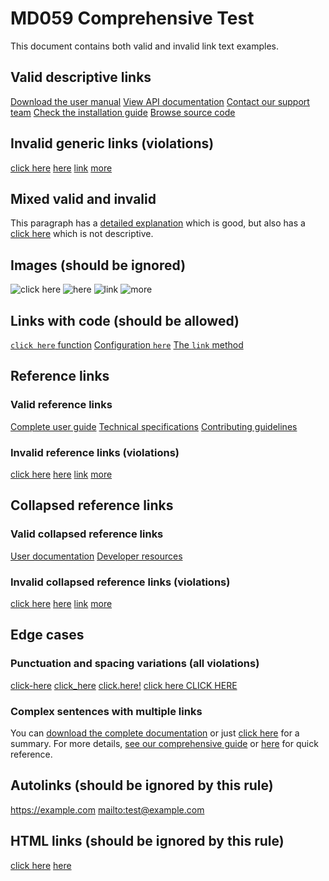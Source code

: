 # MD059 Comprehensive Test

This document contains both valid and invalid link text examples.

## Valid descriptive links

[Download the user manual](manual.pdf)
[View API documentation](api-docs.html)
[Contact our support team](mailto:support@example.com)
[Check the installation guide](install.html)
[Browse source code](https://github.com/example/repo)

## Invalid generic links (violations)

[click here](https://example.com)
[here](page.html)
[link](document.pdf)
[more](info.html)

## Mixed valid and invalid

This paragraph has a [detailed explanation](explanation.html) which is good,
but also has a [click here](bad.html) which is not descriptive.

## Images (should be ignored)

![click here](image1.jpg)
![here](image2.png)
![link](icon.svg)
![more](photo.gif)

## Links with code (should be allowed)

[`click here` function](api.html)
[Configuration `here`](config.html)
[The `link` method](methods.html)

## Reference links

### Valid reference links

[Complete user guide][guide]
[Technical specifications][specs]
[Contributing guidelines][contrib]

[guide]: user-guide.html
[specs]: technical-specs.html
[contrib]: contributing.md

### Invalid reference links (violations)

[click here][bad1]
[here][bad2]
[link][bad3]
[more][bad4]

[bad1]: https://example.com
[bad2]: page.html
[bad3]: doc.pdf
[bad4]: extra.html

## Collapsed reference links

### Valid collapsed reference links

[User documentation][]
[Developer resources][]

[User documentation]: user-docs.html
[Developer resources]: dev-resources.html

### Invalid collapsed reference links (violations)

[click here][]
[here][]
[link][]
[more][]

[click here]: https://example.com
[here]: page.html
[link]: doc.pdf
[more]: extra.html

## Edge cases

### Punctuation and spacing variations (all violations)

[click-here](page1.html)
[click_here](page2.html)
[click.here!](page3.html)
[  click here  ](page4.html)
[CLICK HERE](page5.html)

### Complex sentences with multiple links

You can [download the complete documentation](docs.html) or just [click here](summary.html) for a summary.
For more details, [see our comprehensive guide](guide.html) or [here](quick.html) for quick reference.

## Autolinks (should be ignored by this rule)

<https://example.com>
<mailto:test@example.com>

## HTML links (should be ignored by this rule)

<a href="https://example.com">click here</a>
<a href="page.html">here</a>